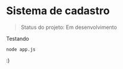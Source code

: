 <h1>Sistema de cadastro</h1>

> Status do projeto: Em desenvolvimento 

Testando 

````
node app.js

````

:) 

